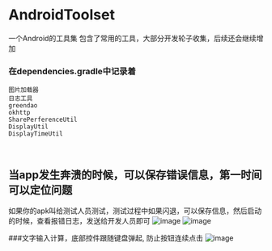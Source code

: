 # AndroidToolset
一个Android的工具集
包含了常用的工具，大部分开发轮子收集，后续还会继续增加

### 在dependencies.gradle中记录着

```
图片加载器
日志工具
greendao 
okhttp
SharePerferenceUtil
DisplayUtil
DisplayTimeUtil



```
## 当app发生奔溃的时候，可以保存错误信息，第一时间可以定位问题
如果你的apk叫给测试人员测试，测试过程中如果闪退，可以保存信息，然后启动的时候，查看报错日志，发送给开发人员即可
![image](https://github.com/rongdongliu/AndroidToolset/blob/master/img/QQ%E6%88%AA%E5%9B%BE20161118233452.png)
![image](https://github.com/rongdongliu/AndroidToolset/blob/master/img/QQ%E6%88%AA%E5%9B%BE20161118231957.png)

###文字输入计算，底部控件跟随键盘弹起, 防止按钮连续点击 
![image](https://github.com/rongdongliu/AndroidToolset/blob/master/img/QQ%E6%88%AA%E5%9B%BE20161118231957.png)